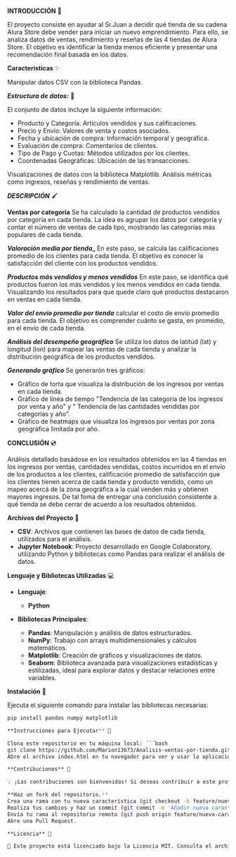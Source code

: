 **INTRODUCCIÓN** 🚀

El proyecto consiste en ayudar al Sr.Juan a decidir qué tienda de su cadena Alura Store debe vender para iniciar un nuevo emprendimiento. Para ello, se analiza datos de ventas, rendimiento y 
reseñas de las 4 tiendas de Alura Store. El objetivo es identificar la tienda menos eficiente y presentar una recomendación final basada en los datos.

**Características** ✨

Manipular datos CSV con la biblioteca Pandas.

**_Estructura de datos:_** 📑

El conjunto de datos incluye la siguiente información:

* Producto y Categoría: Artículos vendidos y sus calificaciones.
* Precio y Envío: Valores de venta y costos asociados.
* Fecha y ubicación de compra: Información temporal y geográfica.
* Evaluación de compra: Comentarios de clientes.
* Tipo de Pago y Cuotas: Métodos utilizados por los clientes.
* Coordenadas Geográficas: Ubicación de las transacciones.

Visualizaciones de datos con la biblioteca Matplotlib.
Análisis métricas como ingresos, reseñas y rendimiento de ventas. 

**_DESCRIPCIÓN_** 🖌️

**Ventas por categoría**
Se ha calculado la cantidad de productos vendidos por categoría en cada tienda. La idea es agrupar los datos por categoría y contar el número de ventas de cada tipo,
mostrando las categorías más populares de cada tienda.

**_Valoración media por tienda__**
En este paso, se calcula las calificaciones promedio de los clientes para cada tienda. El objetivo es conocer la satisfacción del cliente con los productos vendidos.

**_Productos más vendidos y menos vendidos_**
En este paso, se identifica qué productos fueron los más vendidos y los menos vendidos en cada tienda. Visualizando los resultados para que quede claro qué productos 
destacaron en ventas en cada tienda.

**_Valor del envío promedio por tienda_**
calcular el costo de envío promedio para cada tienda. El objetivo es comprender cuánto se gasta, en promedio, en el envío de cada tienda.

**_Análisis del desempeño geográfico_**
Se utiliza los datos de latitud (lat) y longitud (lon) para mapear las ventas de cada tienda y analizar la distribución geográfica de los productos vendidos.

**_Generando gráfico_**
Se generarón tres gráficos:
 * Gráfico de torta que visualiza la distribución de los ingresos por ventas en cada tienda.
 * Gráfico de línea de tiempo "Tendencia de las categoría de los ingresos por venta y año" y " Tendencia de las cantidades vendidas por categorías y año".
 * Gráfico de heatmaps que visualiza los ingresos por ventas por zona geográfica limitada por año.

**CONCLUSIÓN** 💿  

Análisis detallado basádose en los resultados obtenidos en las 4 tiendas en los ingresos por ventas, cantidades vendidas, costos incurridos en el envío de los productos 
a los clientes, calificación promedio de satisfacción que los clientes tienen acerca de cada tienda y producto vendido, como un mapeo acercá de la zona geográfica a la
cual venden más y obtienen mayores ingresos. De tal foma de entregar una conclusión consistente a qué tienda se debe cerrar de acuerdo a los resultados obtenidos. 

**Archivos del Proyecto** 📂

- **CSV**: Archivos que contienen las bases de datos de cada tienda, utilizados para el análisis.
- **Jupyter Notebook**: Proyecto desarrollado en Google Colaboratory, utilizando Python y bibliotecas como Pandas para realizar el análisis de datos.

**Lenguaje y Bibliotecas Utilizadas** 💻

- **Lenguaje**:
  * **Python**
    
- **Bibliotecas Principales**:
  * **Pandas**: Manipulación y análisis de datos estructurados.
  * **NumPy**: Trabajo con arrays multidimensionales y cálculos matemáticos.
  * **Matplotlib**: Creación de gráficos y visualizaciones de datos.
  * **Seaborn**: Biblioteca avanzada para visualizaciones estadísticas y estilizadas, ideal para explorar datos y destacar relaciones entre variables.
    
**Instalación** 💽

Ejecuta el siguiente comando para instalar las bibliotecas necesarias:
```bash
pip install pandas numpy matplotlib

**Instrucciones para Ejecutar** 🚀

Clona este repositorio en tu máquina local: ´´´bash
git clone https://github.com/Marion13673/Analisis-ventas-por-tienda.git
Abre el archivo index.html en tu navegador para ver y usar la aplicación.

**Contribuciones** 🤝

💡 ¡Las contribuciones son bienvenidas! Si deseas contribuir a este proyecto, por favor sigue estos pasos:

**Haz un fork del repositorio.**
Crea una rama con tu nueva característica (git checkout -b feature/nueva-caracteristica).
Realiza tus cambios y haz un commit (git commit -m 'Añadir nueva característica').
Envía tu rama al repositorio remoto (git push origin feature/nueva-caracteristica).
Abre una Pull Request.

**Licencia** 📜

📄 Este proyecto está licenciado bajo la Licencia MIT. Consulta el archivo LICENSE para más información.
